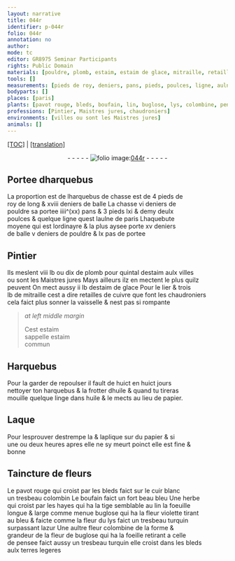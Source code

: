 ```yaml
---
layout: narrative
title: 044r
identifier: p-044r
folio: 044r
annotation: no
author:
mode: tc
editor: GR8975 Seminar Participants
rights: Public Domain
materials: [pouldre, plomb, estaim, estaim de glace, mitraille, retailles de cuivre que font les chaudroniers, cuivre, estaim commun, huile, linge, papier, Laque, Taincture de fleurs, pavot rouge, cuir blanc, boufain, herbe qui croist par les hayes qui ha la tige semblable au lin la foeuille longue & large comme menue buglose qui ha la fleur violette tirant au bleu & faicte comme la fleur du lys, colombine, fleur de buglose, pensee]
tools: []
measurements: [pieds de roy, deniers, pans, pieds, poulces, ligne, aulne de paris, pas, lb, quintal, huict en huict jours, heures]
bodyparts: []
places: [paris]
plants: [pavot rouge, bleds, boufain, lin, buglose, lys, colombine, pensee]
professions: [Pintier, Maistres jures, chaudroniers]
environments: [villes ou sont les Maistres jures]
animals: []
---
```


 <p><a href="{{ site.baseurl }}/diplomatic/">[TOC]</a> | <a href="{{ site.baseurl }}/texts/p-044r_tl/" target="_blank">[translation]</a></p><div class="folio" align="center">- - - - - <a href="http://gallica.bnf.fr/ark:/12148/btv1b10500001g/f93.image" target="_blank"><img src="https://cu-mkp.github.io/2017-workshop-edition/assets/photo-icon.png" alt="folio image: " style="display:inline-block; margin-bottom:-3px;"/>044r</a> - - - - - </div>  
  

## Portee dharquebus

 
La proportion <span class="del">est</span> de lharquebus de chasse est de 4 <span class="ms">pieds de<br/> roy</span> de long & xviii <span class="ms"><span class="cn">deniers</span></span> de balle La chasse vi <span class="ms"><span class="cn">deniers</span></span> de<br/> <span class="m">pouldre</span> sa portee iiii^(xx) <span class="ms">pans</span> & 3 <span class="ms">pieds</span> <span class="del">lxi</span> & demy deulx<br/> <span class="ms">poulces</span> & quelque <span class="ms">ligne</span> quest l<span class="ms">aulne de <span class="pl">paris</span></span> Lhaquebute<br/> moyene qui est lordinayre & la plus aysee porte xv <span class="ms"><span class="cn">den<span class="exp">iers</span></span></span><br/> de balle v <span class="ms"><span class="cn">deniers</span></span> de <span class="m">pouldre</span> & lx <span class="ms">pas</span> de portee
 
 
  

## <span class="pro">Pintier</span>

 
Ils meslent viii <span class="ms">lb</span> <span class="add">ou dix</span> de <span class="m">plomb</span> pour <span class="ms">quintal</span> d<span class="m">estaim</span> aulx <span class="env">villes<br/> ou sont les <span class="pro">M<span class="exp">aistr</span>e<span class="exp">s</span> jures</span></span> Mays ailleurs ilz en mectent le plus quilz<br/> peuvent On mect aussy ii <span class="ms">lb</span> d<span class="m">estaim de glace</span> Pour le lier & trois<br/> <span class="ms">lb</span> de <span class="m">mitraille</span> cest a dire <span class="m">retailles de <span class="m">cuivre</span> que font les <span class="pro">chaudroniers</span></span><br/> cela faict plus <span class="sn">sonner</span> la vaisselle & nest pas si rompante
 
> *at left middle margin*
> 
> 
>   Cest <span class="m">estaim</span><br/> sappelle <span class="m">estaim<br/> commun</span>
 
 
  

## Harquebus

 
Pour la garder de repoulser il fault de <span class="ms">huict en huict jours</span><br/> nettoyer ton harquebus & la frotter d<span class="m">huile</span> & quand tu tireras<br/> mouille quelque <span class="m">linge</span> dans <span class="m">huile</span> & le mects au lieu de <span class="m">papier</span>.
 
 
  

## <span class="m">Laque</span>

 
Pour lesprouver destrempe la & laplique sur du <span class="m">papier</span> & si<br/> une ou deux <span class="ms"><span class="tmp">heures</span></span> apres elle ne sy meurt poinct elle est fine &<br/> bonne
 
 
  

## <span class="m">Taincture de fleurs</span>

 
Le <span class="m"><span class="pa">pavot rouge</span></span> qui croist par les <span class="pa">bleds</span> faict sur le <span class="m">cuir blanc</span><br/> un tresbeau colombin Le <span class="m"><span class="pa">boufain</span></span> faict un fort beau bleu Une <span class="m">herbe<br/> qui croist par les hayes qui ha la tige semblable au <span class="pa">lin</span> la foeuille<br/> longue & large comme menue <span class="pa">buglose</span> qui ha la fleur violette tirant<br/> au bleu & faicte co<span class="exp">mm</span>e la fleur du <span class="pa">lys</span></span> faict un tresbeau turquin<br/> surpassant lazur Une aultre fleur <span class="m"><span class="pa">colombine</span></span> de la forme &<br/> grandeur de la <span class="m">fleur de <span class="pa">buglose</span></span> qui ha la foeille retirant a celle<br/> de <span class="m"><span class="pa">pensee</span></span> faict aussy un tresbeau turquin elle croist dans les <span class="pa">bleds</span><br/> aulx terres legeres
 
 